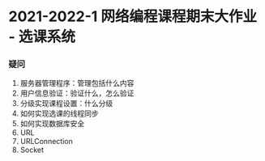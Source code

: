 # 2021-2022-1 网络编程课程期末大作业 - 选课系统



### 疑问

1. 服务器管理程序：管理包括什么内容
2. 用户信息验证：验证什么，怎么验证
3. 分级实现课程设置：什么分级
4. 如何实现选课的线程同步
5. 如何实现数据库安全
6. URL
7. URLConnection
8. Socket